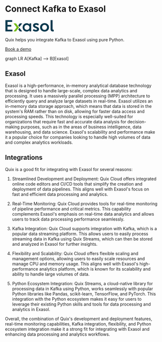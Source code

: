 # Connect Kafka to Exasol

![](./images/logo_1.jpg)

Quix helps you integrate Kafka to Exasol using pure Python.

<div>
<a class="md-button md-button--primary" href="https://share.hsforms.com/1iW0TmZzKQMChk0lxd_tGiw4yjw2?__hstc=175542013.2303933fbd746c0ac86d9ccbe9bc9100.1728383268831.1729603416735.1729620918855.31&__hssc=175542013.1.1729620918855&__hsfp=2132701734" target="_blank" style="margin-right:.5rem;">Book a demo</a>
<br/>
</div>

graph LR
    A[Kafka] --> B[Exasol]

## Exasol

Exasol is a high-performance, in-memory analytical database technology that is designed to handle large-scale, complex data analytics and processing. It uses a massively parallel processing (MPP) architecture to efficiently query and analyze large datasets in real-time. Exasol utilizes an in-memory data storage approach, which means that data is stored in the system's RAM rather than on disk, allowing for faster data access and processing speeds. This technology is especially well-suited for organizations that require fast and accurate data analysis for decision-making purposes, such as in the areas of business intelligence, data warehousing, and data science. Exasol's scalability and performance make it a popular choice for companies looking to handle high volumes of data and complex analytics workloads.

## Integrations

Quix is a good fit for integrating with Exasol for several reasons:

1. Streamlined Development and Deployment: Quix Cloud offers integrated online code editors and CI/CD tools that simplify the creation and deployment of data pipelines. This aligns well with Exasol's focus on fast and efficient data processing and analytics.

2. Real-Time Monitoring: Quix Cloud provides tools for real-time monitoring of pipeline performance and critical metrics. This capability complements Exasol's emphasis on real-time data analytics and allows users to track data processing performance seamlessly.

3. Kafka Integration: Quix Cloud supports integration with Kafka, which is a popular data streaming platform. This allows users to easily process streaming data in Kafka using Quix Streams, which can then be stored and analyzed in Exasol for further insights.

4. Flexibility and Scalability: Quix Cloud offers flexible scaling and management options, allowing users to easily scale resources and manage CPU and memory usage. This aligns well with Exasol's high-performance analytics platform, which is known for its scalability and ability to handle large volumes of data.

5. Python Ecosystem Integration: Quix Streams, a cloud-native library for processing data in Kafka using Python, works seamlessly with popular Python libraries like Pandas, scikit-learn, TensorFlow, and PyTorch. This integration with the Python ecosystem makes it easy for users to leverage their existing Python skills and tools for data processing and analytics in Exasol.

Overall, the combination of Quix's development and deployment features, real-time monitoring capabilities, Kafka integration, flexibility, and Python ecosystem integration make it a strong fit for integrating with Exasol and enhancing data processing and analytics workflows.

